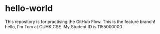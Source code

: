 # hello-world
This repository is for practising the GitHub Flow.
This is the feature branch!
hello, I'm Tom at CUHK CSE.
My Student ID is 1155000000.
